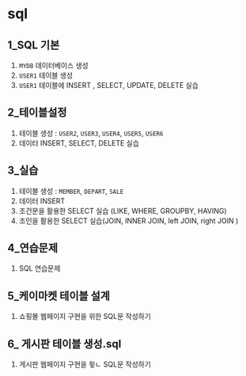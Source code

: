 # sql

## 1_SQL 기본
1. `MYDB` 데이터베이스 생성
2. `USER1` 테이블 생성
3. `USER1` 테이블에 INSERT , SELECT, UPDATE, DELETE 실습

## 2_테이블설정
1. 테이블 생성 : `USER2`, `USER3`, `USER4`, `USER5`, `USER6` 
2. 데이터 INSERT, SELECT, DELETE 실습

## 3_실습
1. 테이블 생성 : `MEMBER`, `DEPART`, `SALE`
2. 데이터 INSERT
3. 조건문을 활용한 SELECT 실습 (LIKE, WHERE, GROUPBY, HAVING)
4. 조인을 활용한 SELECT 실습(JOIN, INNER  JOIN, left JOIN, right JOIN )

## 4_연습문제
1. SQL 연습문제

## 5_케이마켓 테이블 설계
1. 쇼핑몰 웹페이지 구현을 위한 SQL문 작성하기 

## 6_ 게시판 테이블 생성.sql
1. 게시판 웹페이지 구현을 윟ㄴ SQL문 작성하기 
